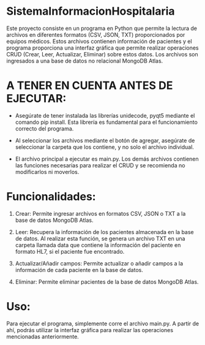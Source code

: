 # SistemaInformacionHospitalaria

Este proyecto consiste en un programa en Python que permite la lectura de archivos en diferentes formatos (CSV, JSON, TXT) proporcionados por equipos médicos. Estos archivos contienen información de pacientes y el programa proporciona una interfaz gráfica que permite realizar operaciones CRUD (Crear, Leer, Actualizar, Eliminar) sobre estos datos. Los archivos son ingresados a una base de datos no relacional MongoDB Atlas.

# A TENER EN CUENTA ANTES DE EJECUTAR:

- Asegúrate de tener instalada las librerías unidecode, pyqt5 mediante el comando pip install. Esta librería es fundamental para el funcionamiento correcto del programa.

- Al seleccionar los archivos mediante el botón de agregar, asegúrate de seleccionar la carpeta que los contiene, y no solo el archivo individual.

- El archivo principal a ejecutar es main.py. Los demás archivos contienen las funciones necesarias para realizar el CRUD y se recomienda no modificarlos ni moverlos.

# Funcionalidades:

1. Crear: Permite ingresar archivos en formatos CSV, JSON o TXT a la base de datos MongoDB Atlas.

2. Leer: Recupera la información de los pacientes almacenada en la base de datos. Al realizar esta función, se genera un archivo TXT en una carpeta llamada data que contiene la información del paciente en formato HL7, si el paciente fue encontrado.

3. Actualizar/Añadir campos: Permite actualizar o añadir campos a la información de cada paciente en la base de datos.

4. Eliminar: Permite eliminar pacientes de la base de datos MongoDB Atlas.

# Uso:
Para ejecutar el programa, simplemente corre el archivo main.py. A partir de ahí, podrás utilizar la interfaz gráfica para realizar las operaciones mencionadas anteriormente.
